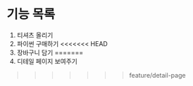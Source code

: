 # 기능 목록
1. 티셔츠 올리기
2. 파이썬 구매하기
<<<<<<< HEAD
3. 장바구니 담기
=======
3. 디테일 페이지 보여주기
>>>>>>> feature/detail-page
